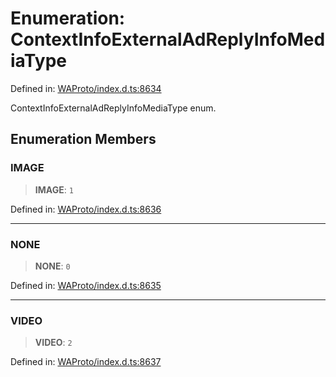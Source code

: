 # Enumeration: ContextInfoExternalAdReplyInfoMediaType

Defined in: [WAProto/index.d.ts:8634](https://github.com/Fokusdotid/bail/blob/8b525f9ebcc20cb9acd0f880b6ad58976e38b117/WAProto/index.d.ts#L8634)

ContextInfoExternalAdReplyInfoMediaType enum.

## Enumeration Members

### IMAGE

> **IMAGE**: `1`

Defined in: [WAProto/index.d.ts:8636](https://github.com/Fokusdotid/bail/blob/8b525f9ebcc20cb9acd0f880b6ad58976e38b117/WAProto/index.d.ts#L8636)

***

### NONE

> **NONE**: `0`

Defined in: [WAProto/index.d.ts:8635](https://github.com/Fokusdotid/bail/blob/8b525f9ebcc20cb9acd0f880b6ad58976e38b117/WAProto/index.d.ts#L8635)

***

### VIDEO

> **VIDEO**: `2`

Defined in: [WAProto/index.d.ts:8637](https://github.com/Fokusdotid/bail/blob/8b525f9ebcc20cb9acd0f880b6ad58976e38b117/WAProto/index.d.ts#L8637)
